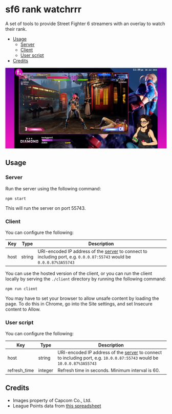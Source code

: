 # sf6 rank watchrrr

A set of tools to provide Street Fighter 6 streamers with an overlay to watch their rank.

- [Usage](#usage)
  - [Server](#server)
  - [Client](#client)
  - [User script](#user-script)
- [Credits](#credits)

![](./cover.png)

## Usage

### Server

Run the server using the following command:

    npm start

This will run the server on port 55743.

### Client

You can configure the following:

| Key  | Type   | Description                                                                                                                     |
| ---- | ------ | ------------------------------------------------------------------------------------------------------------------------------- |
| host | string | URI-encoded IP address of the [server](#server) to connect to including port, e.g. `0.0.0.87:55743` would be `0.0.0.87%3A55743` |

You can use the hosted version of the client, or you can run the client locally by serving the `./client` directory by running the following command:

    npm run client

You may have to set your browser to allow unsafe content by loading the page. To do this in Chrome, go into the Site settings, and set Insecure content to Allow.

### User script

You can configure the following:

| Key          | Type    | Description                                                                                                                       |
| ------------ | ------- | --------------------------------------------------------------------------------------------------------------------------------- |
| host         | string  | URI-encoded IP address of the [server](#server) to connect to including port, e.g. `10.0.0.87:55743` would be `10.0.0.87%3A55743` |
| refresh_time | integer | Refresh time in seconds. Minimum interval is 60.                                                                                  |

## Credits

- Images property of Capcom Co., Ltd.
- League Points data from [this spreadsheet](https://docs.google.com/spreadsheets/d/124KmfZzbTysS-qrZG5L-n2OXaepxdeHS4ipk3_043Rw/edit#gid=884923803)
